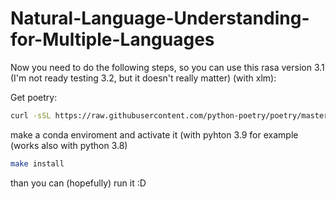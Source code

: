 ﻿# Natural-Language-Understanding-for-Multiple-Languages

Now you need to do the following steps, so you can use this rasa version 3.1 (I'm not ready testing 3.2, but it doesn't really matter) (with xlm):


Get poetry: 
```bash
curl -sSL https://raw.githubusercontent.com/python-poetry/poetry/master/get-poetry.py | python
```
make a conda enviroment and activate it (with pyhton 3.9 for example (works also with python 3.8)
```bash
make install
```

than you can (hopefully) run it :D
